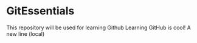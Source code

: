 # GitEssentials
This repository will be used for learning Github
Learning GitHub is cool!
A new line (local)
